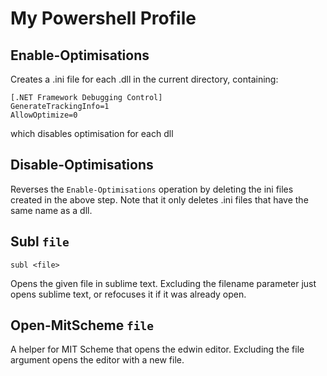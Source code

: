 My Powershell Profile
=================

## Enable-Optimisations ##

Creates a .ini file for each .dll in the current directory, containing:

    [.NET Framework Debugging Control]
    GenerateTrackingInfo=1
    AllowOptimize=0
    
which disables optimisation for each dll

## Disable-Optimisations ##

Reverses the `Enable-Optimisations` operation by deleting the ini files created in the above step. Note that it only deletes .ini files that have the same name as a dll.

## Subl `file`

    subl <file>

Opens the given file in sublime text. Excluding the filename parameter just opens sublime text, or refocuses it if it was already open.

## Open-MitScheme `file`

A helper for MIT Scheme that opens the edwin editor. Excluding the file argument opens the editor with a new file.